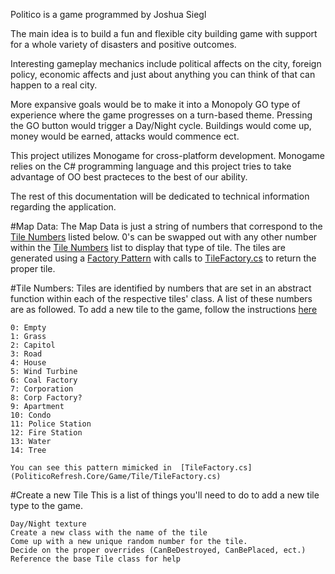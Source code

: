 Politico is a game programmed by Joshua Siegl

The main idea is to build a fun and flexible city building game with support for a whole variety of disasters and positive outcomes. 

Interesting gameplay mechanics include political affects on the city, foreign policy, economic affects and just about anything you can think of that can happen to a real city. 

More expansive goals would be to make it into a Monopoly GO type of experience where the game progresses on a turn-based theme. Pressing the GO button would trigger a Day/Night cycle. Buildings would come up, money would be earned, attacks would commence ect.

This project utilizes Monogame for cross-platform development. Monogame relies on the C# programming language and this project tries to take advantage of OO best practeces to the best of our ability.

The rest of this documentation will be dedicated to technical information regarding the application. 

#Map Data: 
    The Map Data is just a string of numbers that correspond to the [Tile Numbers](#tile-numbers) listed below. 0's can be swapped out with any other number within the [Tile Numbers](#tile-numbers) list to display that type of tile. The tiles are generated using a [Factory Pattern](https://www.codeproject.com/Articles/1131770/Factory-Patterns-Simple-Factory-Pattern)
    with calls to [TileFactory.cs](PoliticoRefresh.Core/Game/Tile/TileFactory.cs) to return the proper tile. 

#Tile Numbers: 
    Tiles are identified by numbers that are set in an abstract function within each of the respective tiles' class. A list of these numbers are as followed. To add a new tile to the game, follow the instructions [here](#create-a-new-tile)

    0: Empty
    1: Grass
    2: Capitol
    3: Road
    4: House
    5: Wind Turbine
    6: Coal Factory
    7: Corporation
    8: Corp Factory? 
    9: Apartment
    10: Condo
    11: Police Station
    12: Fire Station
    13: Water
    14: Tree

    You can see this pattern mimicked in  [TileFactory.cs](PoliticoRefresh.Core/Game/Tile/TileFactory.cs)

#Create a new Tile
    This is a list of things you'll need to do to add a new tile type to the game. 

    Day/Night texture
    Create a new class with the name of the tile
    Come up with a new unique random number for the tile. 
    Decide on the proper overrides (CanBeDestroyed, CanBePlaced, ect.)
    Reference the base Tile class for help